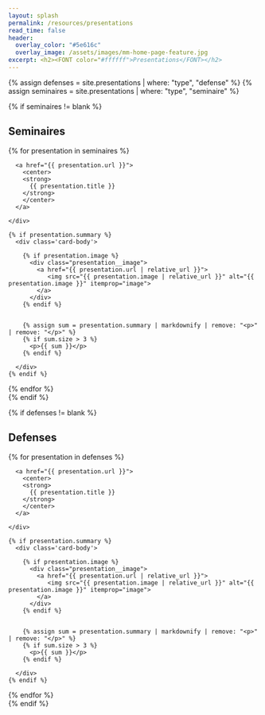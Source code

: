 ```yaml
---
layout: splash
permalink: /resources/presentations
read_time: false
header:
  overlay_color: "#5e616c"
  overlay_image: /assets/images/mm-home-page-feature.jpg
excerpt: <h2><FONT color="#ffffff">Presentations</FONT></h2>
---
```


{% assign defenses = site.presentations | where: "type", "defense" %}
{% assign seminaires = site.presentations | where: "type", "seminaire" %}

{% if seminaires != blank %}
<h2>Seminaires</h2>
<div class='card-list'>
{% for presentation in seminaires %}
<div class='card'>
  <div class='card-header'>
        
      <a href="{{ presentation.url }}">
        <center>
        <strong>
          {{ presentation.title }}
        </strong>
        </center>
      </a>
    
    </div>

    {% if presentation.summary %}
      <div class='card-body'>
      
        {% if presentation.image %}
          <div class="presentation__image">
            <a href="{{ presentation.url | relative_url }}">
               <img src="{{ presentation.image | relative_url }}" alt="{{ presentation.image }}" itemprop="image">
            </a>
          </div>
        {% endif %}      

    
        {% assign sum = presentation.summary | markdownify | remove: "<p>" | remove: "</p>" %}
        {% if sum.size > 3 %}
          <p>{{ sum }}</p>
        {% endif %}
      
      </div>
    {% endif %}  

  </div>
{% endfor %}
</div>
{% endif %}

{% if defenses != blank %}
<h2>Defenses</h2>
<div class='card-list'>
{% for presentation in defenses %}
<div class='card'>
  <div class='card-header'>
        
      <a href="{{ presentation.url }}">
        <center>
        <strong>
          {{ presentation.title }}
        </strong>
        </center>
      </a>
    
    </div>

    {% if presentation.summary %}
      <div class='card-body'>
      
        {% if presentation.image %}
          <div class="presentation__image">
            <a href="{{ presentation.url | relative_url }}">
               <img src="{{ presentation.image | relative_url }}" alt="{{ presentation.image }}" itemprop="image">
            </a>
          </div>
        {% endif %}      

    
        {% assign sum = presentation.summary | markdownify | remove: "<p>" | remove: "</p>" %}
        {% if sum.size > 3 %}
          <p>{{ sum }}</p>
        {% endif %}
      
      </div>
    {% endif %}  

  </div>
{% endfor %}
</div>
{% endif %}

